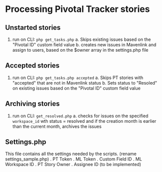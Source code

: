 # Processing Pivotal Tracker stories #

## Unstarted stories ##

  1. run on CLI: `php get_tasks.php`
    a. Skips existing issues based on the "Pivotal ID" custom field value
    b. creates new issues in Mavenlink and assign to users, based on the $owner array in the settings.php file

## Accepted stories ##

  1. run on CLI: `php get_tasks.php accepted`
    a. Skips PT stories with "accepted" that are not in Mavenlink status
    b. Sets status to "Resoled" on existing issues based on the "Pivotal ID" custom field value

## Archiving stories  ##

  1. run on CLI: `get_resolved.php`
    a. checks for issues on the specified `workspace_id` wth status = resolved and if the creation month is earlier than the current month, archives the issues

## Settings.php ##

This file contains all the settings needed by the scripts. (rename settings_sample.php)
 . PT Token
 . ML Token
 . Custom Field ID
 . ML Workspace ID
 . PT Story Owner
 . Assignee ID (to be implemented)
